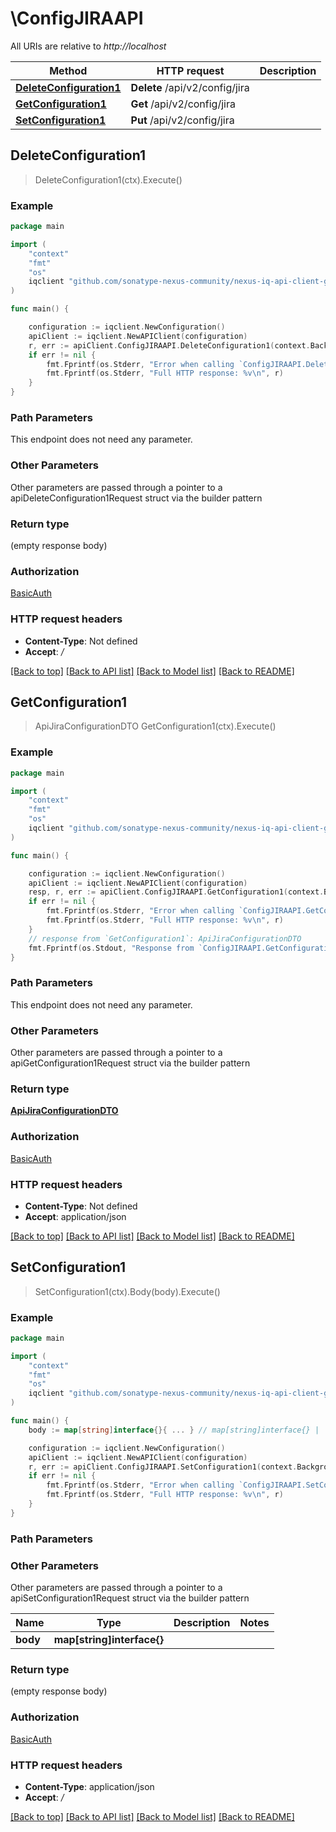# \ConfigJIRAAPI

All URIs are relative to *http://localhost*

Method | HTTP request | Description
------------- | ------------- | -------------
[**DeleteConfiguration1**](ConfigJIRAAPI.md#DeleteConfiguration1) | **Delete** /api/v2/config/jira | 
[**GetConfiguration1**](ConfigJIRAAPI.md#GetConfiguration1) | **Get** /api/v2/config/jira | 
[**SetConfiguration1**](ConfigJIRAAPI.md#SetConfiguration1) | **Put** /api/v2/config/jira | 



## DeleteConfiguration1

> DeleteConfiguration1(ctx).Execute()



### Example

```go
package main

import (
    "context"
    "fmt"
    "os"
    iqclient "github.com/sonatype-nexus-community/nexus-iq-api-client-go"
)

func main() {

    configuration := iqclient.NewConfiguration()
    apiClient := iqclient.NewAPIClient(configuration)
    r, err := apiClient.ConfigJIRAAPI.DeleteConfiguration1(context.Background()).Execute()
    if err != nil {
        fmt.Fprintf(os.Stderr, "Error when calling `ConfigJIRAAPI.DeleteConfiguration1``: %v\n", err)
        fmt.Fprintf(os.Stderr, "Full HTTP response: %v\n", r)
    }
}
```

### Path Parameters

This endpoint does not need any parameter.

### Other Parameters

Other parameters are passed through a pointer to a apiDeleteConfiguration1Request struct via the builder pattern


### Return type

 (empty response body)

### Authorization

[BasicAuth](../README.md#BasicAuth)

### HTTP request headers

- **Content-Type**: Not defined
- **Accept**: */*

[[Back to top]](#) [[Back to API list]](../README.md#documentation-for-api-endpoints)
[[Back to Model list]](../README.md#documentation-for-models)
[[Back to README]](../README.md)


## GetConfiguration1

> ApiJiraConfigurationDTO GetConfiguration1(ctx).Execute()



### Example

```go
package main

import (
    "context"
    "fmt"
    "os"
    iqclient "github.com/sonatype-nexus-community/nexus-iq-api-client-go"
)

func main() {

    configuration := iqclient.NewConfiguration()
    apiClient := iqclient.NewAPIClient(configuration)
    resp, r, err := apiClient.ConfigJIRAAPI.GetConfiguration1(context.Background()).Execute()
    if err != nil {
        fmt.Fprintf(os.Stderr, "Error when calling `ConfigJIRAAPI.GetConfiguration1``: %v\n", err)
        fmt.Fprintf(os.Stderr, "Full HTTP response: %v\n", r)
    }
    // response from `GetConfiguration1`: ApiJiraConfigurationDTO
    fmt.Fprintf(os.Stdout, "Response from `ConfigJIRAAPI.GetConfiguration1`: %v\n", resp)
}
```

### Path Parameters

This endpoint does not need any parameter.

### Other Parameters

Other parameters are passed through a pointer to a apiGetConfiguration1Request struct via the builder pattern


### Return type

[**ApiJiraConfigurationDTO**](ApiJiraConfigurationDTO.md)

### Authorization

[BasicAuth](../README.md#BasicAuth)

### HTTP request headers

- **Content-Type**: Not defined
- **Accept**: application/json

[[Back to top]](#) [[Back to API list]](../README.md#documentation-for-api-endpoints)
[[Back to Model list]](../README.md#documentation-for-models)
[[Back to README]](../README.md)


## SetConfiguration1

> SetConfiguration1(ctx).Body(body).Execute()



### Example

```go
package main

import (
    "context"
    "fmt"
    "os"
    iqclient "github.com/sonatype-nexus-community/nexus-iq-api-client-go"
)

func main() {
    body := map[string]interface{}{ ... } // map[string]interface{} |  (optional)

    configuration := iqclient.NewConfiguration()
    apiClient := iqclient.NewAPIClient(configuration)
    r, err := apiClient.ConfigJIRAAPI.SetConfiguration1(context.Background()).Body(body).Execute()
    if err != nil {
        fmt.Fprintf(os.Stderr, "Error when calling `ConfigJIRAAPI.SetConfiguration1``: %v\n", err)
        fmt.Fprintf(os.Stderr, "Full HTTP response: %v\n", r)
    }
}
```

### Path Parameters



### Other Parameters

Other parameters are passed through a pointer to a apiSetConfiguration1Request struct via the builder pattern


Name | Type | Description  | Notes
------------- | ------------- | ------------- | -------------
 **body** | **map[string]interface{}** |  | 

### Return type

 (empty response body)

### Authorization

[BasicAuth](../README.md#BasicAuth)

### HTTP request headers

- **Content-Type**: application/json
- **Accept**: */*

[[Back to top]](#) [[Back to API list]](../README.md#documentation-for-api-endpoints)
[[Back to Model list]](../README.md#documentation-for-models)
[[Back to README]](../README.md)

